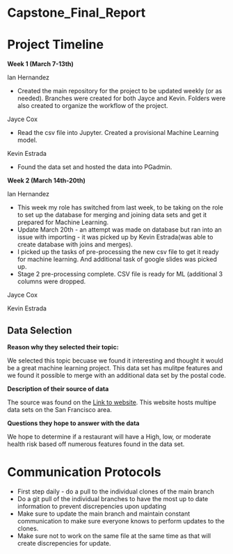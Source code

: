 # Capstone_Final_Report

# Project Timeline 

**Week 1 (March 7-13th)**

Ian Hernandez 

- Created the main repository for the project to be updated weekly (or as needed). Branches were created for both Jayce and Kevin. Folders were also created to organize the workflow of the project. 


Jayce Cox

- Read the csv file into Jupyter. Created a provisional Machine Learning model.


Kevin Estrada

- Found the data set and hosted the data into PGadmin.


**Week 2 (March 14th-20th)**

Ian Hernandez 

- This week my role has switched from last week, to be taking on the role to set up the database for merging and joining data sets and get it prepared for Machine Learning. 
- Update March 20th - an attempt was made on database but ran into an issue with importing - it was picked up by Kevin Estrada(was able to create database with joins and merges). 
- I picked up the tasks of pre-processing the new csv file to get it ready for machine learning. And additional task of google slides was picked up. 
- Stage 2 pre-processing complete. CSV file is ready for ML (additional 3 columns were dropped. 

Jayce Cox 

Kevin Estrada

## Data Selection 

**Reason why they selected their topic:**

We selected this topic becuase we found it interesting and thought it would be a great machine learning project. This data set has mulitpe features and we found it possible to merge with an additional data set by the postal code.  


**Description of their source of data**

The source was found on the [Link to website](https://data.sfgov.org/Health-and-Social-Services/Restaurant-Scores-LIVES-Standard/pyih-qa8i?row_index=0). This website hosts multipe data sets on the San Francisco area.


**Questions they hope to answer with the data**

We hope to determine if a restaurant will have a High, low, or moderate health risk based off numerous features found in the data set.


# Communication Protocols

- First step daily - do a pull to the individual clones of the main branch 
- Do a git pull of the individual branches to have the most up to date information to prevent discrepencies upon updating
- Make sure to update the main branch and maintain constant communication to make sure everyone knows to perform updates to the clones. 
- Make sure not to work on the same file at the same time as that will create discrepencies for update. 
